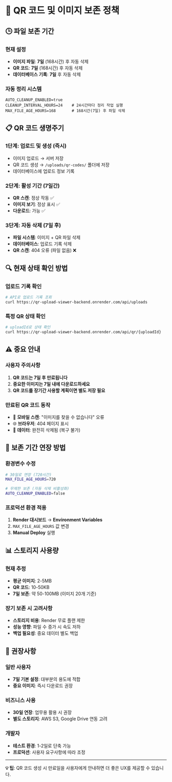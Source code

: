 # 📅 QR 코드 및 이미지 보존 정책

## 🕒 파일 보존 기간

### 현재 설정
- **이미지 파일**: **7일** (168시간) 후 자동 삭제
- **QR 코드**: **7일** (168시간) 후 자동 삭제
- **데이터베이스 기록**: **7일** 후 자동 삭제

### 자동 정리 시스템
```
AUTO_CLEANUP_ENABLED=true
CLEANUP_INTERVAL_HOURS=24    # 24시간마다 정리 작업 실행
MAX_FILE_AGE_HOURS=168       # 168시간(7일) 후 파일 삭제
```

## 📋 QR 코드 생명주기

### 1단계: 업로드 및 생성 (즉시)
- 이미지 업로드 → 서버 저장
- QR 코드 생성 → `/uploads/qr-codes/` 폴더에 저장
- 데이터베이스에 업로드 정보 기록

### 2단계: 활성 기간 (7일간)
- **QR 스캔**: 정상 작동 ✅
- **이미지 보기**: 정상 표시 ✅
- **다운로드**: 가능 ✅

### 3단계: 자동 삭제 (7일 후)
- **파일 시스템**: 이미지 + QR 파일 삭제
- **데이터베이스**: 업로드 기록 삭제
- **QR 스캔**: 404 오류 (파일 없음) ❌

## 🔍 현재 상태 확인 방법

### 업로드 기록 확인
```bash
# API로 업로드 기록 조회
curl https://qr-upload-viewer-backend.onrender.com/api/uploads
```

### 특정 QR 상태 확인
```bash
# uploadId로 상태 확인
curl https://qr-upload-viewer-backend.onrender.com/api/qr/{uploadId}
```

## ⚠️ 중요 안내

### 사용자 주의사항
1. **QR 코드는 7일 후 만료됩니다**
2. **중요한 이미지는 7일 내에 다운로드하세요**
3. **QR 코드를 장기간 사용할 계획이면 별도 저장 필요**

### 만료된 QR 코드 동작
- 📱 **모바일 스캔**: "이미지를 찾을 수 없습니다" 오류
- 🌐 **브라우저**: 404 페이지 표시
- 💾 **데이터**: 완전히 삭제됨 (복구 불가)

## 🔧 보존 기간 연장 방법

### 환경변수 수정
```bash
# 30일로 연장 (720시간)
MAX_FILE_AGE_HOURS=720

# 무제한 보존 (자동 삭제 비활성화)
AUTO_CLEANUP_ENABLED=false
```

### 프로덕션 환경 적용
1. **Render 대시보드** → **Environment Variables**
2. `MAX_FILE_AGE_HOURS` 값 변경
3. **Manual Deploy** 실행

## 📊 스토리지 사용량

### 현재 추정
- **평균 이미지**: 2-5MB
- **QR 코드**: 10-50KB
- **7일 보존**: 약 50-100MB (이미지 20개 기준)

### 장기 보존 시 고려사항
- **스토리지 비용**: Render 무료 플랜 제한
- **성능 영향**: 파일 수 증가 시 속도 저하
- **백업 필요성**: 중요 데이터 별도 백업

## 🎯 권장사항

### 일반 사용자
- **7일 기본 설정**: 대부분의 용도에 적합
- **중요 이미지**: 즉시 다운로드 권장

### 비즈니스 사용
- **30일 연장**: 업무용 활용 시 권장
- **별도 스토리지**: AWS S3, Google Drive 연동 고려

### 개발자
- **테스트 환경**: 1-2일로 단축 가능
- **프로덕션**: 사용자 요구사항에 따라 조정

---

**💡 팁**: QR 코드 생성 시 만료일을 사용자에게 안내하면 더 좋은 UX를 제공할 수 있습니다.